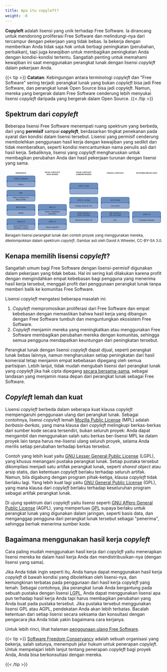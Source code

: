 ```yaml
---
title: Apa itu copyleft?
weight: -8
---
```


**Copyleft** adalah lisensi yang unik terhadap Free Software.
Ia dirancang untuk mendorong proliferasi Free Software dan melindungi-nya dari
tercampur dengan pekerjaan yang tidak bebas.
Ia bekerja dengan memberikan Anda tidak saja *hak* untuk berbagi peningkatan
(perubahan, perbaikan), tapi juga *kewajiban* untuk membagikan peningkatan
Anda dengan kondisi-kondisi tertentu.
Sangatlah penting untuk memahami kewajiban ini saat menggunakan perangkat
lunak dengan lisensi _copyleft_ dalam pekerjaan Anda.

{{< tip >}}
**Catatan**:
Kebingungan antara terminologi _copyleft_ dan "Free Software" sering terjadi:
perangkat lunak yang bukan _copyleft_ bisa jadi Free Software, dan perangkat
lunak Open Source bisa jadi _copyleft_.
Namun, mereka yang bergerak dalam Free Software cenderung lebih menyukai
lisensi _copyleft_ daripada yang bergerak dalam Open Source.
{{< /tip >}}

## Spektrum dari _copyleft_

Beberapa lisensi Free Software menempati ruang spektrum yang berbeda, dari
yang **permisif** sampai **_copyleft_**, berdasarkan tingkat penekanan pada
syarat dan kondisi dalam lisensi tersebut.
Lisensi yang permisif cenderung membolehkan penggunaan hasil kerja dengan
kewajiban yang sedikit dan tidak memberatkan, seperti kondisi mencantumkan
nama penulis asli dari hasil kerja.
Sebaliknya, lisensi yang _copyleft_ mengharuskan untuk membagikan perubahan
Anda dan hasil pekerjaan turunan dengan lisensi yang sama.

<img src="/images/licensing-spectrum.svg" alt="beragam proyek dan lisensi dalam spektrum" />
<small>
  Beragam lisensi perangkat lunak dan contoh proyek yang menggunakan mereka,
  dikelompokkan dalam spektrum <i>copyleft</i>.
  Gambar asli oleh David A Wheeler, CC-BY-SA 3.0.
</small>

## Kenapa memilih lisensi _copyleft_?

Sangatlah umum bagi Free Software dengan lisensi-permisif digunakan dalam
pekerjaan yang tidak bebas.
Hal ini sering kali dilakukan karena profit dengan mengindahkan empat
kebebasan bagi pengguna yang menerima hasil kerja tersebut, menggali profit
dari penggunaan perangkat lunak tanpa memberi balik ke komunitas Free
Software.

Lisensi _copyleft_ mengatasi beberapa masalah ini:

1. _Copyleft_ mempromosikan proliferasi dari Free Software dan empat kebebasan
   dengan memastikan bahwa hasil kerja yang dibangun dengan Free Software
   tumbuh dan menguntungkan ekosistem Free Software.
2. _Copyleft_ menjamin mereka yang meningkatkan atau menggunakan Free Software
   membagikan perubahan mereka dengan komunitas, sehingga semua pengguna
   mendapatkan keuntungan dari peningkatan tersebut.

Perangkat lunak dengan lisensi _copyleft_ dapat dijual, seperti perangkat lunak
bebas lainnya, namun mengharuskan setiap peningkatan dari hasil komersial
tetap menjamin empat kebebasan dipegang oleh semua partisipan.
Lebih lanjut, tidak mudah mengubah lisensi dari perangkat lunak yang
_copyleft_ jika hak cipta dipegang [secara bersama-sama][0], sebagai landasan
yang menjamin masa depan dari perangkat lunak sebagai Free Software.

[0]: /id/learn/participate/copyright-ownership/

## _Copyleft_ lemah dan kuat

Lisensi _copyleft_ berbeda dalam seberapa kuat klausa _copyleft_ mempengaruhi
penggunaan ulang dari perangkat lunak.
Sebagai contohnya, lisensi _copyleft_ lemah [Mozilla Public License][MPL]
(MPL) adalah *berbasis-berkas*, yang mana klausa dari _copyleft_ melingkupi
berkas-berkas dari sumber kode secara tersendiri, bukan seluruh proyek: Anda
dapat mengambil dan menggunakan salah satu berkas ber-lisensi MPL ke dalam
proyek lain tanpa harus me-lisensi ulang seluruh proyek, selama Anda
merilis setiap perubahan terhadap berkas tersebut.

[MPL]: https://www.mozilla.org/en-US/MPL/2.0/

Contoh yang lebih kuat yaitu [GNU Lesser General Public License][LGPL] (LGPL),
yang khusus menangani pustaka perangkat lunak.
Setiap pustaka tersebut dikompilasi menjadi satu artifak perangkat lunak,
seperti _shared object_ atau arsip statis, dan ketentuan _copyleft_ berlaku
terhadap seluruh artifak.
Namun, bila digabung dengan program pihak-ketiga, klausa _copyleft_ tidak
berlaku lagi.
Yang lebih kuat lagi yaitu [GNU General Public License][GPL] (GPL), yang mana
klausa dari _copyleft_ berlaku terhadap keseluruhan program sebagai artifak
perangkat lunak.

[LGPL]: https://www.gnu.org/licenses/lgpl-3.0.en.html
[GPL]: https://www.gnu.org/licenses/gpl-3.0.html

Di ujung spektrum dari _copyleft_ yaitu lisensi seperti [GNU Affero General
Public License][AGPL] (AGPL), yang memperluas
<abbr title="GNU General Public License">GPL</abbr>
supaya berlaku untuk perangkat lunak yang digunakan dalam jaringan, seperti
basis data, dan menganggap pengguna dari perangkat lunak tersebut sebagai
"penerima", sehingga berhak menerima sumber kode.

[AGPL]: https://www.gnu.org/licenses/agpl-3.0.html

## Bagaimana menggunakan hasil kerja _copyleft_

Cara paling mudah menggunakan hasil kerja dari _copyleft_ yaitu menerapkan
lisensi mereka ke dalam hasil kerja Anda dan mendistribusikan-nya (dengan
lisensi yang sama).

Jika Anda tidak ingin seperti itu, Anda hanya dapat menggunakan hasil kerja
_copyleft_ di bawah kondisi yang dibolehkan oleh lisensi-nya, dan kemungkinan
terbatas pada penggunaan dari hasil kerja _copyleft_ yang lemah.
Sebagai contohnya, jika perangkat lunak Anda bergantung pada sebuah pustaka
dengan lisensi 
<abbr title="GNU Lesser General Public License">LGPL</abbr>,
Anda dapat menggunakan lisensi apa pun terhadap hasil kerja Anda tapi harus
membagikan perubahan yang Anda buat pada pustaka tersebut.
Jika pustaka tersebut menggunakan lisensi GPL atau AGPL, pendekatan Anda akan
lebih terbatas.
Bacalah ketentuan dari setiap lisensi secara seksama dan konsultasi dengan
pengacara jika Anda tidak yakin bagaimana cara kerjanya.

Untuk lebih rinci, lihat halaman
[penggunaan ulang Free Software](/id/learn/participate/derived-works/).

{{< tip >}}
[Software Freedom Conservancy][sfc] adalah sebuah organisasi yang bekerja,
salah satunya, menempuh jalur hukum untuk penerapan _copyleft_.
Untuk mempelajari lebih lanjut tentang penerapan _copyleft_ bagi proyek Anda,
Anda bisa berkonsultasi dengan mereka.

[sfc]: https://sfconservancy.org/
{{< /tip >}}
